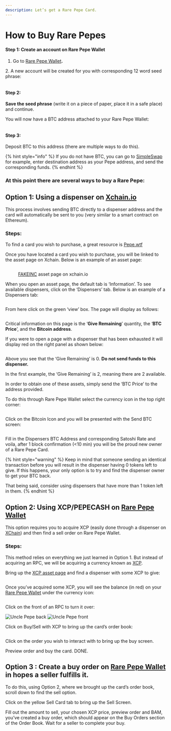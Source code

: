 ```yaml
---
description: Let’s get a Rare Pepe Card.
---
```


# How to Buy Rare Pepes

#### **Step 1: Create an account on Rare Pepe Wallet**

1. Go to [Rare Pepe Wallet](https://rarepepewallet.com)**.**

&#x20; 2\. A new account will be created for you with corresponding 12 word seed phrase:

<figure><img src="../../.gitbook/assets/Screenshot 2023-02-14 at 6.12.20 PM.png" alt=""><figcaption></figcaption></figure>

#### Step 2:

**Save the seed phrase** (write it on a piece of paper, place it in a safe place) and continue.

You will now have a BTC address attached to your Rare Pepe Wallet:

<figure><img src="../../.gitbook/assets/Screenshot 2023-02-14 at 6.14.01 PM.png" alt=""><figcaption></figcaption></figure>

#### Step 3:

Deposit BTC to this address (there are multiple ways to do this).

{% hint style="info" %}
If you do not have BTC, you can go to [SimpleSwap](https://simpleswap.io/) for example, enter destination address as your Pepe address, and send the corresponding funds.
{% endhint %}

### **At this point there are several ways to buy a Rare Pepe:**

## **Option 1: Using a dispenser on** [**Xchain.io**](https://xchain.io/)

This process involves sending BTC directly to a dispenser address and the card will automatically be sent to you (very similar to a smart contract on Ethereum).

### **Steps:**

To find a card you wish to purchase, a great resource is [Pepe.wtf](https://pepe.wtf/)

Once you have located a card you wish to purchase, you will be linked to the asset page on Xchain. Below is an example of an asset page:

<figure><img src="../../.gitbook/assets/Screenshot 2023-02-14 at 6.19.40 PM (2).png" alt=""><figcaption><p><a href="https://xchain.io/asset/FAKEINC">FAKEINC</a> asset page on xchain.io</p></figcaption></figure>

When you open an asset page, the default tab is ‘Information’. To see available dispensers, click on the ‘Dispensers’ tab. Below is an example of a Dispensers tab:

<figure><img src="../../.gitbook/assets/Screenshot 2023-02-14 at 6.23.41 PM.png" alt=""><figcaption></figcaption></figure>

From here click on the green ‘view’ box. The page will display as follows:

<figure><img src="../../.gitbook/assets/Screenshot 2023-02-14 at 6.23.19 PM.png" alt=""><figcaption></figcaption></figure>

Critical information on this page is the ‘**Give Remaining**’ quantity, the ‘**BTC Price**’, and the **Bitcoin address**.

If you were to open a page with a dispenser that has been exhausted it will display red on the right panel as shown below:

<figure><img src="../../.gitbook/assets/Screenshot 2023-02-14 at 6.30.29 PM.png" alt=""><figcaption></figcaption></figure>

Above you see that the ‘Give Remaining’ is 0. **Do not send funds to this dispenser.**

In the first example, the ‘Give Remaining’ is 2, meaning there are 2 available.

In order to obtain one of these assets, simply send the ‘BTC Price’ to the address provided.

To do this through Rare Pepe Wallet select the currency icon in the top right corner:

<figure><img src="../../.gitbook/assets/Screenshot 2023-02-14 at 6.33.05 PM.png" alt=""><figcaption></figcaption></figure>

Click on the Bitcoin Icon and you will be presented with the Send BTC screen:

<figure><img src="../../.gitbook/assets/Screenshot 2023-02-14 at 6.45.47 PM.png" alt=""><figcaption></figcaption></figure>

Fill in the Dispensers BTC Address and corresponding Satoshi Rate and voila, after 1 block confirmation (<10 min) you will be the proud new owner of a Rare Pepe Card.

{% hint style="warning" %}
Keep in mind that someone sending an identical transaction before you will result in the dispenser having 0 tokens left to give. If this happens, your only option is to try and find the dispenser owner to get your BTC back.

That being said, consider using dispensers that have more than 1 token left in them.
{% endhint %}

## **Option 2: Using XCP/PEPECASH on** [**Rare Pepe Wallet**](https://rarepepewallet.com)

This option requires you to acquire XCP (easily done through a dispenser on [XChain](http://xchain.io/dispensers)) and then find a sell order on Rare Pepe Wallet.

### Steps:

This method relies on everything we just learned in Option 1. But instead of acquiring an RPC, we will be acquiring a currency known as [XCP](https://www.coingecko.com/en/coins/counterparty).

Bring up the [XCP asset page](https://xchain.io/asset/XCP) and find a dispenser with some XCP to give:

<figure><img src="../../.gitbook/assets/Screenshot 2023-02-14 at 6.37.38 PM.png" alt=""><figcaption></figcaption></figure>

Once you’ve acquired some XCP, you will see the balance (in red) on your [Rare Pepe Wallet](https://rarepepewallet.com/) under the currency icon:

<figure><img src="../../.gitbook/assets/Screenshot 2023-02-14 at 6.40.04 PM.png" alt=""><figcaption></figcaption></figure>

Click on the front of an RPC to turn it over:

![Uncle Pepe back](<../../.gitbook/assets/uncle pepe back.png>) ![Uncle Pepe front](<../../.gitbook/assets/uncle pepe.png>)

Click on Buy/Sell with XCP to bring up the card’s order book:

<figure><img src="../../.gitbook/assets/Screenshot 2023-02-14 at 6.42.04 PM.png" alt=""><figcaption></figcaption></figure>

Click on the order you wish to interact with to bring up the buy screen.

Preview order and buy the card. DONE.

## **Option 3 : Create a buy order on** [**Rare Pepe Wallet**](https://rarepepewallet.com) **in hopes a seller fulfills it.**

To do this, using Option 2, where we brought up the card’s order book, scroll down to find the sell option.

Click on the yellow Sell Card tab to bring up the Sell Screen.

Fill out the amount to sell, your chosen XCP price, preview order and BAM, you’ve created a buy order, which should appear on the Buy Orders section of the Order Book. Wait for a seller to complete your buy.
